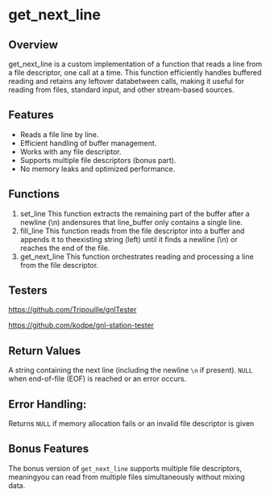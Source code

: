 # get_next_line

## Overview
get_next_line is a custom implementation of a function that reads a line from a file descriptor, one call at a time.
This function efficiently handles buffered reading and retains any leftover databetween calls, making it useful for reading from files, standard input, and other stream-based sources.

## Features
- Reads a file line by line.
- Efficient handling of buffer management.
- Works with any file descriptor.
- Supports multiple file descriptors (bonus part).
- No memory leaks and optimized performance.

## Functions
1. set_line
This function extracts the remaining part of the buffer after a newline (\n) andensures that line_buffer only contains a single line.
2. fill_line
This function reads from the file descriptor into a buffer and appends it to theexisting string (left) until it finds a newline (\n) or reaches the end of the file.
3. get_next_line
This function orchestrates reading and processing a line from the file descriptor.

## Testers
https://github.com/Tripouille/gnlTester 

https://github.com/kodpe/gnl-station-tester

## Return Values
A string containing the next line (including the newline `\n` if present).
`NULL` when end-of-file (EOF) is reached or an error occurs.

## Error Handling:
Returns `NULL` if memory allocation fails or an invalid file descriptor is given

## Bonus Features
The bonus version of `get_next_line` supports multiple file descriptors, meaningyou can read from multiple files simultaneously without mixing data.

